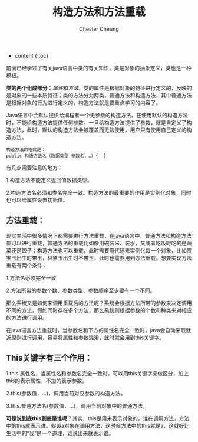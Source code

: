 ﻿---
layout: post
title:  "构造方法和方法重载"
categories: Java
tags:  Java 
author: Chester Cheung
---

* content
{:toc}


前面已经学过了有关java语言中类的有关知识，类是对象的抽象定义，类也是一种模板。

**类的两个组成部分**：*属性*和*方法*。类的属性是根据对象的特征进行定义的，反映的是对象的一些本质特征；类的方法分为两类，普通方法和构造方法，其中普通方法是根据对象的行为进行定义的，构造方法就是要重点学习的内容了。







Java语言中会默认提供给编程者一个无参数的构造方法，在使用默认的构造方法时，不能给构造方法提供任何参数。一旦给构造方法提供了参数，就是自定义了构造方法，此时，默认的构造方法会被覆盖而无法使用，用户只有使用自己定义的构造方法。

	构造方法的格式是：
	public 构造方法名（数据类型 参数名，…）{  }

有几点需要注意的地方：

1.构造方法不能定义返回值数据类型。

2.构造方法名必须和类名完全一致。构造方法的最重要的作用是实例化对象，同时也可以给属性设置初始值。

## 方法重载：

现实生活中很多情况下都需要进行方法重载，在java语言中，普通方法和构造方法都可以进行重载，普通方法的重载比如像用碗装米、装水，又或者吃饭时吃的是蔬菜还是饺子；构造方法也可以重载，此时需要用代码来实例化每一个对象，比如贾宝玉出生时带玉，林黛玉出生时不带玉，此时也需要用到方法重载。想要实现方法重载有两个条件：

1.方法名必须完全一致

2.方法所带的参数个数、参数类型、参数顺序至少要有一个不同。

那么系统又是如何来调用重载后的方法呢？系统会根据方法所带的参数来决定调用不同的方法，假如同时存在多个方法，那么系统则根据参数的个数和种类来对相应的方法进行调用。

在java语言方法重载时，当参数名和下方的属性名完全一致时，java会自动采取就近原则进行调用，容易将属性和参数混淆，此时就会用到this关键字。

## This关键字有三个作用：

1.this.属性名，当属性名和参数名完全一致时，可以用this关键字来做区分，加上this的表示属性，不加的表示参数。

2.this(参数值，…)，调用当前对应参数的构造方法。

3.this.普通方法名(参数值，…)，调用当前对象中的普通方法。

**可是说到底this到底是谁呢**？其实，this是用来表示对象的，谁在调用方法，方法中的this就表示谁。假设a对象在调用方法，这时候方法中的this就是a，这就好比生活中的“我”是一个道理，谁说出来就表示谁。